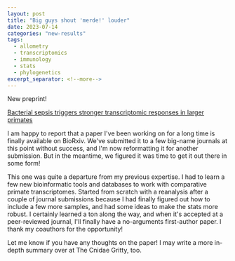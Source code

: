 ```yaml
---
layout: post
title: "Big guys shout 'merde!' louder"
date: 2023-07-14
categories: "new-results"
tags:
  - allometry
  - transcriptomics
  - immunology
  - stats
  - phylogenetics
excerpt_separator: <!--more-->
---
```


New preprint!

[Bacterial sepsis triggers stronger transcriptomic responses in larger primates](https://doi.org/10.1101/2023.07.11.548565)

I am happy to report that a paper I've been working on for a long time is finally available on BioRxiv.<!--more--> We've submitted it to a few big-name journals at this point without success, and I'm now reformatting it for another submission. But in the meantime, we figured it was time to get it out there in some form!

This one was quite a departure from my previous expertise. I had to learn a few new bioinformatic tools and databases to work with comparative primate transcriptomes. Started from scratch with a reanalysis after a couple of journal submissions because I had finally figured out how to include a few more samples, and had some ideas to make the stats more robust. I certainly learned a ton along the way, and when it's accepted at a peer-reviewed journal, I'll finally have a no-arguments first-author paper. I thank my coauthors for the opportunity!

Let me know if you have any thoughts on the paper! I may write a more in-depth summary over at The Cnidae Gritty, too.
